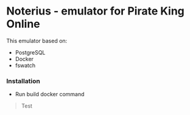 # Noterius - emulator for Pirate King Online

This emulator based on:
- PostgreSQL
- Docker
- fswatch

### Installation

- Run build docker command
> Test